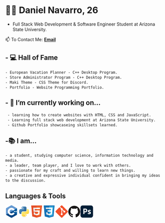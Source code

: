 # 👨‍💻 Daniel Navarro, 26

- Full Stack Web Development & Software Engineer Student at Arizona State University.
 
📫 To Contact Me: [**Email**](mailto:danielnavarro8797@gmail.com)
## - 💻  Hall of Fame
    - European Vacation Planner - C++ Desktop Program.
    - Store Administrator Program - C++ Desktop Program.
    - Maki Theme - CSS Theme for Discord.
    - Portfolio - Website Programming Portfolio.

## - 💬 I’m currently working on... 
     - learning how to create websites with HTML, CSS and JavaScript.
     - Learning full stack web development at Arizona State University.
     - Github Portfolio showcaseing skillsets learned.
     
## -📚 I am...
    - a student, studying computer science, information technology and media.
    - a leader, team player, and I love to work with others.
    - passionate for my craft and willing to learn new things.
    - a creative and expressive individual confident in bringing my ideas to the discussion.

## Languages & Tools

<img align="left" alt="CPP" width="40px" src="https://github.com/devicons/devicon/blob/master/icons/cplusplus/cplusplus-original.svg">
<img align="left" alt="Python" width="40px" src="https://github.com/devicons/devicon/blob/master/icons/python/python-original.svg">
<img align="left" alt="HTML5" width="40px" src="https://github.com/devicons/devicon/blob/master/icons/html5/html5-original.svg">
<img align="left" alt="CSS3" width="40px" src="https://github.com/devicons/devicon/blob/master/icons/css3/css3-original.svg">
<img align="left" alt="Git" width="40px" src="https://github.com/devicons/devicon/blob/master/icons/git/git-original.svg">
<img align="left" alt="Github" width="40px" src="https://github.com/devicons/devicon/blob/master/icons/github/github-original.svg">
<img align="left" alt="Photoshop" width="40px" src="https://github.com/devicons/devicon/blob/master/icons/photoshop/photoshop-plain.svg">
